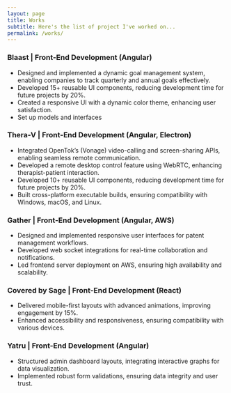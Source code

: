 ```yaml
---
layout: page
title: Works
subtitle: Here's the list of project I've worked on...
permalink: /works/
---
```


### Blaast | Front-End Development (Angular)

- Designed and implemented a dynamic goal management system, enabling companies to track quarterly and annual goals effectively.
- Developed 15+ reusable UI components, reducing development time for future projects by 20%.
- Created a responsive UI with a dynamic color theme, enhancing user satisfaction.
- Set up models and interfaces

### Thera-V | Front-End Development (Angular, Electron)
- Integrated OpenTok’s (Vonage) video-calling and screen-sharing APIs, enabling seamless remote communication.
- Developed a remote desktop control feature using WebRTC, enhancing therapist-patient interaction.
- Developed 10+ reusable UI components, reducing development time for future projects by 20%.
- Built cross-platform executable builds, ensuring compatibility with Windows, macOS, and Linux.


### Gather | Front-End Development (Angular, AWS)
- Designed and implemented responsive user interfaces for patent management workflows.
- Developed web socket integrations for real-time collaboration and notifications.
- Led frontend server deployment on AWS, ensuring high availability and scalability.


### Covered by Sage | Front-End Development (React)
- Delivered mobile-first layouts with advanced animations, improving engagement by 15%.
- Enhanced accessibility and responsiveness, ensuring compatibility with various devices.


### Yatru | Front-End Development (Angular)
- Structured admin dashboard layouts, integrating interactive graphs for data visualization.
- Implemented robust form validations, ensuring data integrity and user trust.

